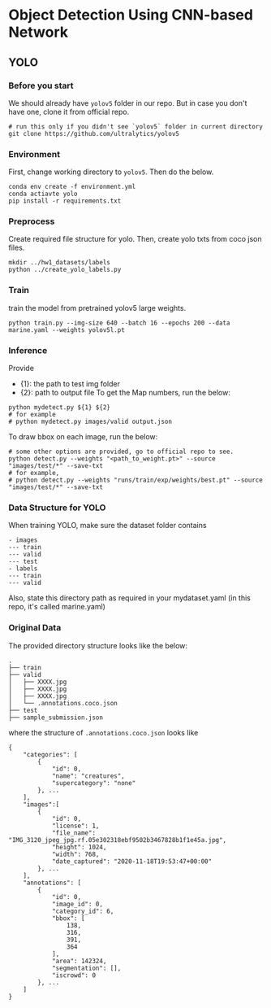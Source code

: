 # Object Detection Using CNN-based Network

## YOLO
### Before you start
We should already have `yolov5` folder in our repo. But in case you don't have one, clone it from official repo.
```
# run this only if you didn't see `yolov5` folder in current directory
git clone https://github.com/ultralytics/yolov5
```

### Environment
First, change working directory to `yolov5`. Then do the below.
```
conda env create -f environment.yml
conda actiavte yolo
pip install -r requirements.txt
```
### Preprocess
Create required file structure for yolo. Then, create yolo txts from coco json files.
```
mkdir ../hw1_datasets/labels
python ../create_yolo_labels.py
```

### Train
train the model from pretrained yolov5 large weights.
```
python train.py --img-size 640 --batch 16 --epochs 200 --data marine.yaml --weights yolov5l.pt

```

### Inference
Provide 
- {1}: the path to test img folder
- {2}: path to output file
To get the Map numbers, run the below:
```
python mydetect.py ${1} ${2}
# for example
# python mydetect.py images/valid output.json

```
To draw bbox on each image, run the below:
```
# some other options are provided, go to official repo to see.
python detect.py --weights "<path_to_weight.pt>" --source "images/test/*" --save-txt
# for example,
# python detect.py --weights "runs/train/exp/weights/best.pt" --source "images/test/*" --save-txt

```


### Data Structure for YOLO
When training YOLO, make sure the dataset folder contains
```
- images
--- train
--- valid
--- test
- labels
--- train
--- valid
```
Also, state this directory path as required in your mydataset.yaml (in this repo, it's called marine.yaml)

### Original Data 
The provided directory structure looks like the below:
```
.
├── train
├── valid
│   ├── XXXX.jpg
│   ├── XXXX.jpg
│   ├── XXXX.jpg
│   └── .annotations.coco.json
├── test
├── sample_submission.json
```

where the structure of `.annotations.coco.json` looks like
```
{
    "categories": [
        {
            "id": 0,
            "name": "creatures",
            "supercategory": "none"
        }, ...
    ], 
    "images":[
        {
            "id": 0,
            "license": 1,
            "file_name": "IMG_3120_jpeg_jpg.rf.05e302318ebf9502b3467828b1f1e45a.jpg",
            "height": 1024,
            "width": 768,
            "date_captured": "2020-11-18T19:53:47+00:00"
        }, ...
    ], 
    "annotations": [
        {
            "id": 0,
            "image_id": 0,
            "category_id": 6,
            "bbox": [
                138,
                316,
                391,
                364
            ],
            "area": 142324,
            "segmentation": [],
            "iscrowd": 0
        }, ...
    ]
}
``` 
